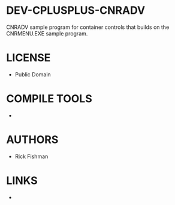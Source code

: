 DEV-CPLUSPLUS-CNRADV
====================

CNRADV sample program for container controls that builds on the CNRMENU.EXE sample program.


LICENSE
===============
* Public Domain

COMPILE TOOLS
===============
* 

AUTHORS
===============
* Rick Fishman

LINKS
===============
* 
